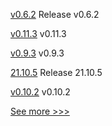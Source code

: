 
[v0.6.2](https://github.com/hyperledger-labs/perun-node/releases/tag/v0.6.2) Release v0.6.2

[v0.11.3](https://github.com/hyperledger/firefly/releases/tag/v0.11.3) v0.11.3

[v0.9.3](https://github.com/hyperledger/firefly-fabconnect/releases/tag/v0.9.3) v0.9.3

[21.10.5](https://github.com/hyperledger/besu/releases/tag/21.10.5) Release 21.10.5

[v0.10.2](https://github.com/hyperledger/firefly-tokens-erc1155/releases/tag/v0.10.2) v0.10.2


[See more >>>](https://start-here.hyperledger.org/releases)

